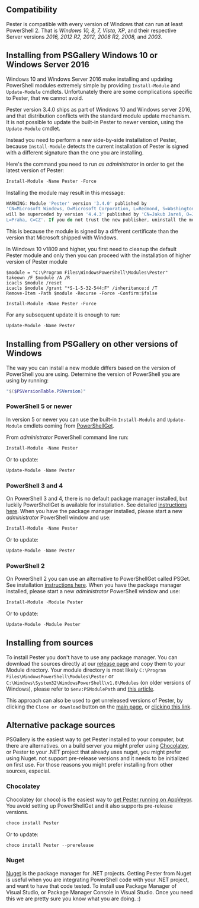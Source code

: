 ## Compatibility

Pester is compatible with every version of Windows that can run at least PowerShell 2. That is *Windows 10, 8, 7, Vista, XP*, and their respective Server versions *2016, 2012 R2, 2012, 2008 R2, 2008,* and *2003*.

## Installing from PSGallery Windows 10 or Windows Server 2016

Windows 10 and Windows Server 2016 make installing and updating PowerShell modules extremely simple by providing `Install-Module` and `Update-Module` cmdlets. Unfortunately there are some complications specific to Pester, that we cannot avoid.

Pester version 3.4.0 ships as part of Windows 10 and Windows server 2016, and that distribution conflicts with the standard module update mechanism. It is not possible to update the built-in Pester to newer version, using the `Update-Module` cmdlet.

Instead you need to perform a new side-by-side installation of Pester, because `Install-Module` detects the current installation of Pester is signed with a different signature than the one you are installing.

Here's the command you need to run _as administrator_ in order to get the latest version of Pester:

```powershell
Install-Module -Name Pester -Force
```

Installing the module may result in this message:

```powershell
WARNING: Module 'Pester' version '3.4.0' published by
'CN=Microsoft Windows, O=Microsoft Corporation, L=Redmond, S=Washington, C=US'
will be superceded by version '4.4.3' published by 'CN=Jakub Jareš, O=Jakub Jareš,
L=Praha, C=CZ'. If you do not trust the new publisher, uninstall the module.
```

This is because the module is signed by a different certificate than the version that Microsoft shipped with Windows.

In Windows 10 v1809 and higher, you first need to cleanup the default Pester module and only then you can proceed with the installation of higher version of Pester module

```
$module = "C:\Program Files\WindowsPowerShell\Modules\Pester"
takeown /F $module /A /R
icacls $module /reset
icacls $module /grant "*S-1-5-32-544:F" /inheritance:d /T
Remove-Item -Path $module -Recurse -Force -Confirm:$false

Install-Module -Name Pester -Force
```

For any subsequent update it is enough to run:

```powershell
Update-Module -Name Pester
```

## Installing from PSGallery on other versions of Windows

The way you can install a new module differs based on the version of PowerShell you are using. Determine the version of  PowerShell you are using by running:

```powershell
"$($PSVersionTable.PSVersion)"
```

### PowerShell 5 or newer

In version 5 or newer you can use the built-in `Install-Module` and `Update-Module` cmdlets coming from [PowerShellGet](https://github.com/PowerShell/PowerShellGet).

From _administrator_ PowerShell command line run:

```powershell
Install-Module -Name Pester
```

Or to update:

```powershell
Update-Module -Name Pester
```

### PowerShell 3 and 4

On PowerShell 3 and 4, there is no default package manager installed, but luckily PowerShellGet is available for installation. See detailed [instructions here](https://docs.microsoft.com/en-us/powershell/gallery/installing-psget#get-powershellget-module-for-powershell-versions-30-and-40). When you have the package manager installed, please start a new _administrator_ PowerShell window and use:

```powershell
Install-Module -Name Pester
```

Or to update:

```powershell
Update-Module -Name Pester
```

### PowerShell 2

On PowerShell 2 you can use an alternative to PowerShellGet called PSGet. See installation [instructions here](http://psget.net/). When you have the package manager installed, please start a new _administrator_ PowerShell window and use:

```powershell
Install-Module -Module Pester
```

Or to update:

```powershell
Update-Module -Module Pester
```

## Installing from sources

To install Pester you don't have to use any package manager. You can download the sources directly at our [release page](https://github.com/pester/Pester/releases) and copy them to your Module directory. Your module directory is most likely `C:\Program Files\WindowsPowerShell\Modules\Pester` or `C:\Windows\System32\WindowsPowerShell\v1.0\Modules` (on older versions of Windows), please refer to `$env:PSModulePath` and [this article](https://msdn.microsoft.com/en-us/library/dd878350(v=vs.85).aspx).

This approach can also be used to get unreleased versions of Pester, by clicking the `Clone or download` button on the [main page](https://github.com/pester/Pester), or [clicking this link](https://github.com/pester/Pester/archive/master.zip).

## Alternative package sources

PSGallery is the easiest way to get Pester installed to your computer, but there are alternatives. on a build server you might prefer using [Chocolatey](https://chocolatey.org/), or  Pester to your .NET project that already uses nuget, you might prefer using Nuget.  not support pre-release versions and it needs to be initialized on first use. For those reasons you might prefer installing from other sources, especial.

### Chocolatey

Chocolatey (or choco) is the easiest way to [get Pester running on AppVeyor](https://github.com/pester/Pester#build-server-integration). You avoid setting up PowerShellGet and it also supports pre-release versions.

```powershell
choco install Pester
```

Or to update:

```powershell
choco install Pester --prerelease
```

### Nuget

[Nuget](http://nuget.org/) is the package manager for .NET projects. Getting Pester from Nuget is useful when you are integrating PowerShell code with your .NET project, and want to have that code tested. To install use Package Manager of Visual Studio, or Package Manager Console in Visual Studio. Once you need this we are pretty sure you know what you are doing. :)
